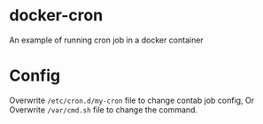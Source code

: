 # docker-cron
An example of running cron job in a docker container

# Config

Overwrite `/etc/cron.d/my-cron` file to change contab job config,
Or Overwrite `/var/cmd.sh` file to change the command.
